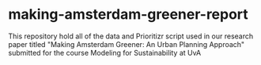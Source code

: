 # making-amsterdam-greener-report
This repository hold all of the data and Prioritizr script used in our research paper titled "Making Amsterdam Greener: An Urban Planning Approach" submitted for the course Modeling for Sustainability at UvA
